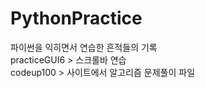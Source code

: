 # PythonPractice

파이썬을 익히면서 연습한 흔적들의 기록  
practiceGUI6 > 스크롤바 연습   
codeup100 > 사이트에서 알고리즘 문제풀이 파일  
